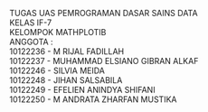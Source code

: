 TUGAS UAS PEMROGRAMAN DASAR SAINS DATA<br>
KELAS IF-7<br>
KELOMPOK MATHPLOTIB<br>
ANGGOTA :<br>
10122236 - M RIJAL FADILLAH<br>
10122237 - MUHAMMAD ELSIANO GIBRAN ALKAF<br>
10122246 - SILVIA MEIDA<br>
10122248 - JIHAN SALSABILA<br>
10122249 - EFELIEN ANINDYA SHIFANI<br>
10122250 - M ANDRATA ZHARFAN MUSTIKA<br>
